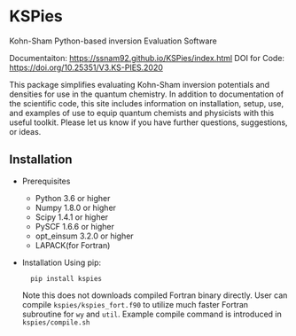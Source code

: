 # KSPies
Kohn-Sham Python-based inversion Evaluation Software

Documentaiton: https://ssnam92.github.io/KSPies/index.html
DOI for Code: https://doi.org/10.25351/V3.KS-PIES.2020

This package simplifies evaluating Kohn-Sham inversion potentials and densities for use in the quantum chemistry.
In addition to documentation of the scientific code, this site includes information on installation, setup, use, and examples of use to equip quantum chemists and physicists with this useful toolkit. 
Please let us know if you have further questions, suggestions, or ideas.

Installation
------------
* Prerequisites
    - Python 3.6 or higher
    - Numpy 1.8.0 or higher
    - Scipy 1.4.1 or higher
    - PySCF 1.6.6 or higher
    - opt\_einsum 3.2.0 or higher
    - LAPACK(for Fortran)

* Installation
  Using pip:

        pip install kspies

  Note this does not downloads compiled Fortran binary directly.
  User can compile `kspies/kspies_fort.f90` to utilize much faster Fortran subroutine for `wy` and `util`.
  Example compile command is introduced in `kspies/compile.sh`
